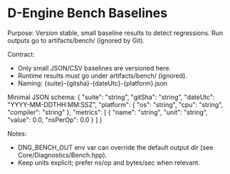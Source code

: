 # D-Engine Bench Baselines

Purpose: Version stable, small baseline results to detect regressions. Run outputs go to artifacts/bench/ (ignored by Git).

Contract:
- Only small JSON/CSV baselines are versioned here.
- Runtime results must go under artifacts/bench/ (ignored).
- Naming: {suite}-{gitsha}-{dateUtc}-{platform}.json

Minimal JSON schema:
{
  "suite": "string",
  "gitSha": "string",
  "dateUtc": "YYYY-MM-DDTHH:MM:SSZ",
  "platform": { "os": "string", "cpu": "string", "compiler": "string" },
  "metrics": [
    { "name": "string", "unit": "string", "value": 0.0, "nsPerOp": 0.0 }
  ]
}

Notes:
- DNG_BENCH_OUT env var can override the default output dir (see Core/Diagnostics/Bench.hpp).
- Keep units explicit; prefer ns/op and bytes/sec when relevant.
